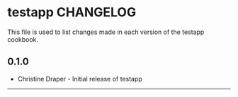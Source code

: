 testapp CHANGELOG
=================

This file is used to list changes made in each version of the testapp cookbook.

0.1.0
-----
- Christine Draper - Initial release of testapp

- - -
